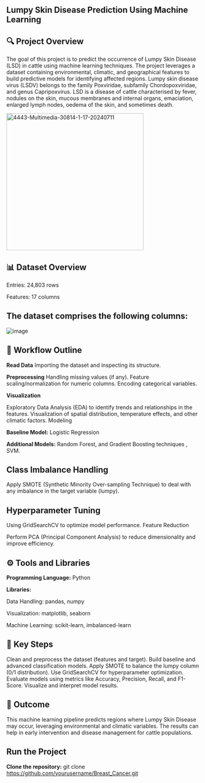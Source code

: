 ## Lumpy Skin Disease Prediction Using Machine Learning
## 🔍 Project Overview
The goal of this project is to predict the occurrence of Lumpy Skin Disease (LSD) in cattle using machine learning techniques. The project leverages a dataset containing environmental, climatic, and geographical features to build predictive models for identifying affected regions.
Lumpy skin disease virus (LSDV) belongs to the family Poxviridae, subfamily Chordopoxviridae, and genus Capripoxvirus. LSD is a disease of cattle characterised by fever, nodules on the skin, mucous membranes and internal organs, emaciation, enlarged lymph nodes, oedema of the skin, and sometimes death.


<img width="357" alt="4443-Multimedia-30814-1-17-20240711" src="https://github.com/user-attachments/assets/73b5ff02-b5ab-4974-a18c-ad01542c9220" /> 
     
## 📊 Dataset Overview
Entries: 24,803 rows

Features: 17 columns

## The dataset comprises the following columns:
 ![image](https://github.com/user-attachments/assets/62cbc30d-97f8-48af-a20f-efb7c5755c55)

## 📂 Workflow Outline

**Read Data**
Importing the dataset and inspecting its structure.

**Preprocessing**
Handling missing values (if any).
Feature scaling/normalization for numeric columns.
Encoding categorical variables.

**Visualization**

Exploratory Data Analysis (EDA) to identify trends and relationships in the features.
Visualization of spatial distribution, temperature effects, and other climatic factors.
Modeling

**Baseline Model:** Logistic Regression 

**Additional Models:**  Random Forest, and Gradient Boosting techniques , SVM.

## Class Imbalance Handling

Apply SMOTE (Synthetic Minority Over-sampling Technique) to deal with any imbalance in the target variable (lumpy).
## Hyperparameter Tuning

Using GridSearchCV to optimize model performance.
Feature Reduction

Perform PCA (Principal Component Analysis) to reduce dimensionality and improve efficiency.
## ⚙️ Tools and Libraries

**Programming Language:**  Python

**Libraries:**

Data Handling: pandas, numpy

Visualization: matplotlib, seaborn

Machine Learning: scikit-learn, imbalanced-learn

## 🔑 Key Steps
Clean and preprocess the dataset (features and target).
Build baseline and advanced classification models.
Apply SMOTE to balance the lumpy column (0/1 distribution).
Use GridSearchCV for hyperparameter optimization.
Evaluate models using metrics like Accuracy, Precision, Recall, and F1-Score.
Visualize and interpret model results.
## 🎯 Outcome
This machine learning pipeline predicts regions where Lumpy Skin Disease may occur, leveraging environmental and climatic variables. The results can help in early intervention and disease management for cattle populations.

## Run the Project
**Clone the repository:**
git clone https://github.com/yourusername/Breast_Cancer.git

